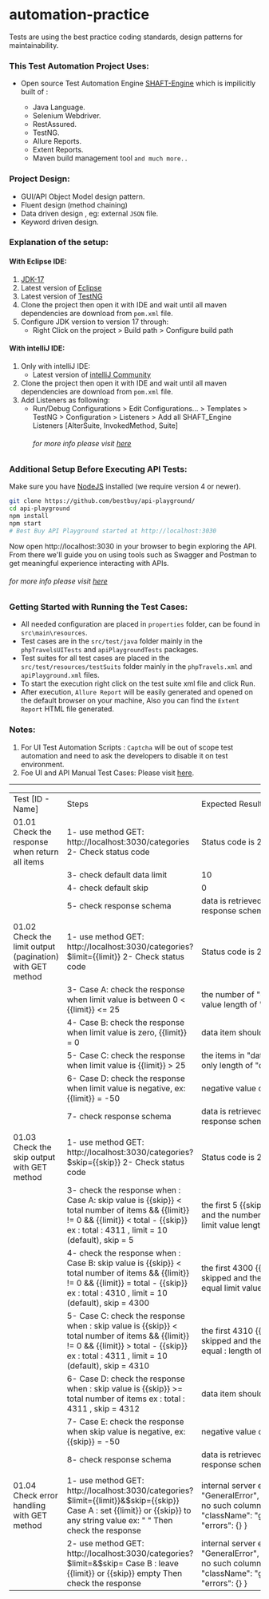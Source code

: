 # automation-practice
Tests are using the best practice coding standards, design patterns for maintainability.
### This Test Automation Project Uses: 
* Open source Test Automation Engine [SHAFT-Engine](https://github.com/MohabMohie/SHAFT_ENGINE) which is impilicitly built of :

	* Java Language.
	* Selenium Webdriver.
	* RestAssured.
	* TestNG.
	* Allure Reports.
	* Extent Reports.
	* Maven build management tool `and much more..`
 
### Project Design:
* GUI/API Object Model design pattern.
* Fluent design (method chaining)
* Data driven design , eg: external `JSON` file.
* Keyword driven design.
 

### Explanation of the setup:
#### With Eclipse IDE:

1. [JDK-17](https://www.oracle.com/java/technologies/downloads/#jdk17-windows)
2. Latest version of [Eclipse](http://www.eclipse.org/downloads/eclipse-packages/)
3. Latest version of [TestNG](https://testng.org/doc/download.html)
4. Clone the project then open it with IDE and wait until all maven dependencies are download from `pom.xml` file.
5. Configure JDK version to version 17 through: 
	+ Right Click on the project > Build path > Configure build path
	
#### With intelliJ IDE:
1. Only with intelliJ IDE:
	* Latest version of [intelliJ Community](https://www.jetbrains.com/idea/download/#section=windows)
2. Clone the project then open it with IDE and wait until all maven dependencies are download from `pom.xml` file.
3. Add Listeners as following:
	- Run/Debug Configurations > Edit Configurations... > Templates > TestNG > Configuration > Listeners > Add all SHAFT_Engine Listeners [AlterSuite, InvokedMethod, Suite] 
		###### for more info please visit [here](https://github.com/MohabMohie/using_SHAFT_ENGINE)
	
### Additional Setup Before Executing API Tests:

Make sure you have [NodeJS](https://nodejs.org/) installed (we require version 4 or newer).

```bash
git clone https://github.com/bestbuy/api-playground/
cd api-playground
npm install
npm start
# Best Buy API Playground started at http://localhost:3030
```

Now open http://localhost:3030 in your browser to begin exploring the API. From there we'll guide you on using tools such as Swagger and Postman to get meaningful experience interacting with APIs.
###### for more info please visit [here](https://github.com/BestBuy/api-playground)
	
### Getting Started with Running the Test Cases:
* All needed configuration are placed in `properties` folder, can be found in `src\main\resources`.
* Test cases are in  the `src/test/java` folder mainly in the `phpTravelsUITests` and `apiPlaygroundTests` packages.
* Test suites for all test cases are placed in the `src/test/resources/testSuits` folder mainly in the `phpTravels.xml` and `apiPlayground.xml` files.
* To start the execution right click on the test suite xml file and click Run.
* After execution, `Allure Report` will be easily generated and opened on the default browser on your machine, Also you can find the `Extent Report` HTML file generated.

### Notes:
1. For UI Test Automation Scripts : `Captcha` will be out of scope test automation and need to ask the developers to disable it on test environment.
2. Foe UI and API Manual Test Cases: Please visit [here](https://drive.google.com/drive/folders/1FGuPmZ_7bsGpGO__oDPqopwoElzk7ZwB?usp=sharing).

***
| | | |
|-|-|-|
|Test [ID - Name]|Steps|Expected Result|
|01.01 Check the response when return all items|1- use method GET: http://localhost:3030/categories 2- Check status code|Status code is 200|
| |3- check default data limit|10|
| |4- check default skip|0|
| |5- check response schema|data is retrieved successfully and JSON response schema is valid|
| | | |
|01.02 Check the limit output (pagination) with GET method|1- use method GET: http://localhost:3030/categories?$limit={{limit}} 2- Check status code|Status code is 200|
| |3- Case A: check the response when limit value is between  0 < {{limit}} <= 25 |the number of "data" item should equal limit value length of "data" = {{limit}}|
| |4- Case B: check the response when limit value is zero, {{limit}} = 0 |data item should be empty "data"=[]|
| |5- Case C: check the response when limit value is {{limit}} > 25 |the items in "data" itemis limited to 25 items only length of "data" = 25|
| |6- Case D: check the response when limit value is negative, ex: {{limit}} = -50 |negative value of limit is translated into positive|
| |7- check response schema|data is retrieved successfully and JSON response schema is valid|
| | | |
|01.03 Check the skip output with GET method|1- use method GET: http://localhost:3030/categories?$skip={{skip}} 2- Check status code|Status code is 200|
| |3- check the response when : Case A: skip value is {{skip}} < total number of items && {{limit}} != 0 && {{limit}} < total - {{skip}} ex : total : 4311 , limit = 10 (default), skip = 5|the first 5 {{skip}} records have been skipped and the number of "data" item should equal limit value length of "data" = {{limit}}|
| |4- check the response when : Case B: skip value is {{skip}} < total number of items && {{limit}} != 0 && {{limit}} = total - {{skip}} ex : total : 4310 , limit = 10 (default), skip = 4300|the first 4300 {{skip}} records have been skipped and the number of "data" item should equal limit value  length of "data" = {{limit}}|
| |5- Case C: check the response when : skip value is {{skip}} < total number of items && {{limit}} != 0 && {{limit}} > total - {{skip}} ex : total : 4311 , limit = 10 (default), skip = 4310|the first 4310 {{skip}} records have been skipped and the number of "data" item should equal : length of "data" = total - {{skip}} = 1|
| |6- Case D: check the response when : skip value is {{skip}} >= total number of items ex : total : 4311 , skip = 4312|data item should be empty "data"=[]|
| |7- Case E: check the response when skip value is negative, ex: {{skip}} = -50 |negative value of skip is translated into positive|
| |8- check response schema|data is retrieved successfully and JSON response schema is valid|
| | | |
|01.04 Check error handling with GET method|1- use method GET: http://localhost:3030/categories?$limit={{limit}}&$skip={{skip}} Case A :  set {{limit}} or {{skip}} to any string value  ex: " " Then check the response|internal server error is retrieved: {     "name": "GeneralError",     "message": "SQLITE_ERROR: no such column: NaN",     "code": 500,     "className": "general-error",     "data": {},     "errors": {} }|
| |2- use method GET:  http://localhost:3030/categories?$limit=&$skip= Case B :  leave {{limit}} or {{skip}} empty  Then check the response|internal server error is retrieved: {     "name": "GeneralError",     "message": "SQLITE_ERROR: no such column: NaN",     "code": 500,     "className": "general-error",     "data": {},     "errors": {} }|

